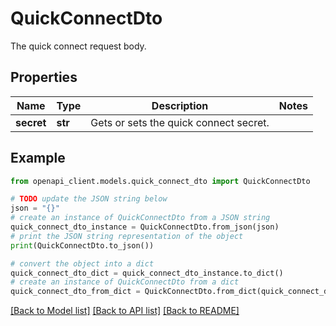 # QuickConnectDto

The quick connect request body.

## Properties

Name | Type | Description | Notes
------------ | ------------- | ------------- | -------------
**secret** | **str** | Gets or sets the quick connect secret. | 

## Example

```python
from openapi_client.models.quick_connect_dto import QuickConnectDto

# TODO update the JSON string below
json = "{}"
# create an instance of QuickConnectDto from a JSON string
quick_connect_dto_instance = QuickConnectDto.from_json(json)
# print the JSON string representation of the object
print(QuickConnectDto.to_json())

# convert the object into a dict
quick_connect_dto_dict = quick_connect_dto_instance.to_dict()
# create an instance of QuickConnectDto from a dict
quick_connect_dto_from_dict = QuickConnectDto.from_dict(quick_connect_dto_dict)
```
[[Back to Model list]](../README.md#documentation-for-models) [[Back to API list]](../README.md#documentation-for-api-endpoints) [[Back to README]](../README.md)



